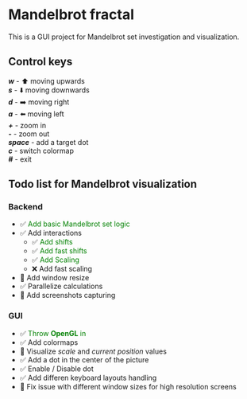 # Mandelbrot fractal
This is a GUI project for Mandelbrot set investigation and visualization. 


## Control keys
***w*** - :arrow_up: moving upwards<br/>
***s*** - :arrow_down: moving downwards<br/>
***d*** - :arrow_right: moving right<br/>
***a*** - :arrow_left: moving left<br/>
***+*** - zoom in<br/>
***-*** - zoom out<br/>
***space*** - add a target dot<br/>
***c*** - switch colormap<br/>
***#*** - exit<br/>


## Todo list for Mandelbrot visualization

### Backend
- :white_check_mark: <span style="color:green">Add basic Mandelbrot set logic</span>
- :white_check_mark: Add interactions
    - :white_check_mark: <span style="color:green">Add shifts</span>
    - :white_check_mark: <span style="color:green">Add fast shifts</span>
    - :white_check_mark: <span style="color:green">Add Scaling</span>
    - :x: Add fast scaling
- :black_square_button: Add window resize
- :white_check_mark: Parallelize calculations
- :black_square_button: Add screenshots capturing

### GUI
- :white_check_mark: <span style="color:green">Throw **OpenGL** in</span>
- :white_check_mark: Add colormaps
- :black_square_button: Visualize *scale* and *current position* values
- :white_check_mark: Add a dot in the center of the picture
- :white_check_mark: Enable / Disable dot
- :white_check_mark: Add differen keyboard layouts handling
- :black_square_button: Fix issue with different window sizes for high resolution screens
